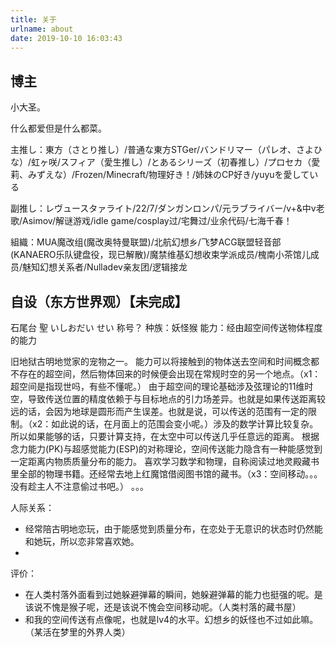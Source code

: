 ```yaml
---
title: 关于
urlname: about
date: 2019-10-10 16:03:43
---
```



## 博主

小大圣。

什么都爱但是什么都菜。

主推し：東方（さとり推し）/普通な東方STGer/バンドリマー（パレオ、さよひな）/虹ヶ咲/スフィア（愛生推し）/とあるシリーズ（初春推し）/プロセカ（愛莉、みずえな）/Frozen/Minecraft/物理好き！/姉妹のCP好き/yuyuを愛している

副推し：レヴュースタァライト/22/7/ダンガンロンパ/元ラブライバー/v+&中v老歌/Asimov/解谜游戏/idle game/cosplay过/宅舞过/业余代码/七海千春！

組織：MUA魔改组(魔改奥特曼联盟)/北航幻想乡/飞梦ACG联盟轻音部(KANAERO乐队键盘役，现已解散)/魔禁维基幻想收束学派成员/槐南小茶馆儿成员/魅知幻想关系者/Nulladev亲友团/逻辑接龙

## 自设（东方世界观）【未完成】

石尾台 聖
いしおだい せい
称号？
种族：妖怪猴
能力：经由超空间传送物体程度的能力

旧地狱古明地觉家的宠物之一。
能力可以将接触到的物体送去空间和时间概念都不存在的超空间，然后物体回来的时候便会出现在常规时空的另一个地点。（x1：超空间是指现世吗，有些不懂呢。）
由于超空间的理论基础涉及弦理论的11维时空，导致传送位置的精度依赖于与目标地点的引力场差异。也就是如果传送距离较远的话，会因为地球是圆形而产生误差。也就是说，可以传送的范围有一定的限制。（x2：如此说的话，在月面上的范围会变小呢。）涉及的数学计算比较复杂。所以如果能够的话，只要计算支持，在太空中可以传送几乎任意远的距离。
根据念力能力(PK)与超感觉能力(ESP)的对称理论，空间传送能力隐含有一种能感觉到一定距离内物质质量分布的能力。
喜欢学习数学和物理，自称阅读过地灵殿藏书里全部的物理书籍。还经常去地上红魔馆借阅图书馆的藏书。（x3：空间移动。。。没有趁主人不注意偷过书吧。）
。。。

人际关系：
+ 经常陪古明地恋玩，由于能感觉到质量分布，在恋处于无意识的状态时仍然能和她玩，所以恋非常喜欢她。
+ 

评价：
+ 在人类村落外面看到过她躲避弹幕的瞬间，她躲避弹幕的能力也挺强的呢。是该说不愧是猴子呢，还是该说不愧会空间移动呢。（人类村落的藏书屋）
+ 和我的空间传送有点像呢，也就是lv4的水平。幻想乡的妖怪也不过如此嘛。（某活在梦里的外界人类）